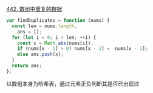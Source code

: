 [442. 数组中重复的数据](https://leetcode.cn/problems/find-all-duplicates-in-an-array/)

```javascript
var findDuplicates = function (nums) {
  const len = nums.length,
    ans = [];
  for (let i = 0; i < len; ++i) {
    const x = Math.abs(nums[i]);
    if (nums[x - 1] > 0) nums[x - 1] = -nums[x - 1];
    else ans.push(x);
  }
  return ans;
};
```

以数组本身为哈希表，通过元素正负判断其是否已出现过